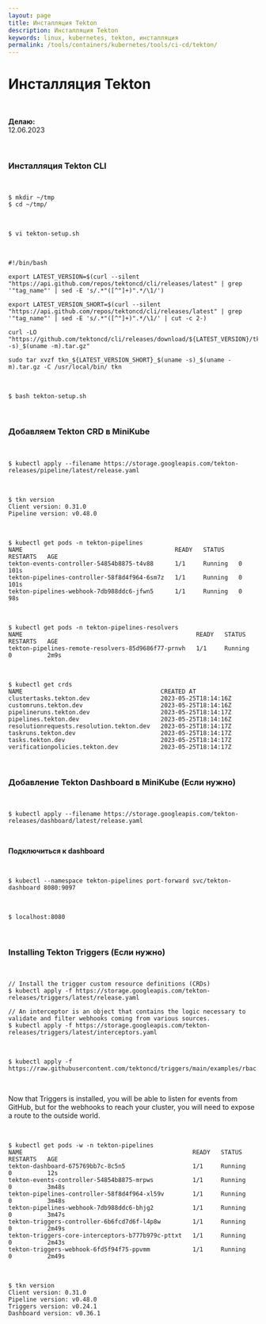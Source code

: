 ```yaml
---
layout: page
title: Инсталляция Tekton
description: Инсталляция Tekton
keywords: linux, kubernetes, tekton, инсталляция
permalink: /tools/containers/kubernetes/tools/ci-cd/tekton/
---
```


# Инсталляция Tekton

<br/>

**Делаю:**  
12.06.2023

<br/>

### Инсталляция Tekton CLI

<br/>

```
$ mkdir ~/tmp
$ cd ~/tmp/
```

<br/>

```
$ vi tekton-setup.sh
```

<br/>

```
#!/bin/bash

export LATEST_VERSION=$(curl --silent "https://api.github.com/repos/tektoncd/cli/releases/latest" | grep '"tag_name"' | sed -E 's/.*"([^"]+)".*/\1/')

export LATEST_VERSION_SHORT=$(curl --silent "https://api.github.com/repos/tektoncd/cli/releases/latest" | grep '"tag_name"' | sed -E 's/.*"([^"]+)".*/\1/' | cut -c 2-)

curl -LO "https://github.com/tektoncd/cli/releases/download/${LATEST_VERSION}/tkn_${LATEST_VERSION_SHORT}_$(uname -s)_$(uname -m).tar.gz"

sudo tar xvzf tkn_${LATEST_VERSION_SHORT}_$(uname -s)_$(uname -m).tar.gz -C /usr/local/bin/ tkn
```

<br/>

```
$ bash tekton-setup.sh
```

<br/>

### Добавляем Tekton CRD в MiniKube

<br/>

```
$ kubectl apply --filename https://storage.googleapis.com/tekton-releases/pipeline/latest/release.yaml
```

<br/>

```
$ tkn version
Client version: 0.31.0
Pipeline version: v0.48.0
```

<br/>

```
$ kubectl get pods -n tekton-pipelines
NAME                                           READY   STATUS    RESTARTS   AGE
tekton-events-controller-54854b8875-t4v88      1/1     Running   0          101s
tekton-pipelines-controller-58f8d4f964-6sm7z   1/1     Running   0          101s
tekton-pipelines-webhook-7db988ddc6-jfwn5      1/1     Running   0          98s
```

<br/>

```
$ kubectl get pods -n tekton-pipelines-resolvers
NAME                                                 READY   STATUS    RESTARTS   AGE
tekton-pipelines-remote-resolvers-85d9686f77-prnvh   1/1     Running   0          2m9s
```

<br/>

```
$ kubectl get crds
NAME                                       CREATED AT
clustertasks.tekton.dev                    2023-05-25T18:14:16Z
customruns.tekton.dev                      2023-05-25T18:14:16Z
pipelineruns.tekton.dev                    2023-05-25T18:14:17Z
pipelines.tekton.dev                       2023-05-25T18:14:16Z
resolutionrequests.resolution.tekton.dev   2023-05-25T18:14:17Z
taskruns.tekton.dev                        2023-05-25T18:14:17Z
tasks.tekton.dev                           2023-05-25T18:14:17Z
verificationpolicies.tekton.dev            2023-05-25T18:14:17Z
```

<br/>

### Добавление Tekton Dashboard в MiniKube (Если нужно)

<br/>

```
$ kubectl apply --filename https://storage.googleapis.com/tekton-releases/dashboard/latest/release.yaml
```

<br/>

**Подключиться к dashboard**

<br/>

```
$ kubectl --namespace tekton-pipelines port-forward svc/tekton-dashboard 8080:9097
```

<br/>

```
$ localhost:8080
```

<br/>

### Installing Tekton Triggers (Если нужно)

<br/>

```
// Install the trigger custom resource definitions (CRDs)
$ kubectl apply -f https://storage.googleapis.com/tekton-releases/triggers/latest/release.yaml

// An interceptor is an object that contains the logic necessary to validate and filter webhooks coming from various sources.
$ kubectl apply -f https://storage.googleapis.com/tekton-releases/triggers/latest/interceptors.yaml
```

<br/>

```
$ kubectl apply -f https://raw.githubusercontent.com/tektoncd/triggers/main/examples/rbac.yaml
```

<br/>

Now that Triggers is installed, you will be able to listen for events from GitHub, but for the webhooks to reach your cluster, you will need to expose a route to the outside world.

<br/>

```
$ kubectl get pods -w -n tekton-pipelines
NAME                                                READY   STATUS    RESTARTS   AGE
tekton-dashboard-675769bb7c-8c5n5                   1/1     Running   0          12s
tekton-events-controller-54854b8875-mrpws           1/1     Running   0          3m48s
tekton-pipelines-controller-58f8d4f964-xl59v        1/1     Running   0          3m48s
tekton-pipelines-webhook-7db988ddc6-bhjg2           1/1     Running   0          3m47s
tekton-triggers-controller-6b6fcd7d6f-l4p8w         1/1     Running   0          2m49s
tekton-triggers-core-interceptors-b777b979c-pttxt   1/1     Running   0          2m43s
tekton-triggers-webhook-6fd5f94f75-ppvmm            1/1     Running   0          2m49s

```

<br/>

```
$ tkn version
Client version: 0.31.0
Pipeline version: v0.48.0
Triggers version: v0.24.1
Dashboard version: v0.36.1
```
